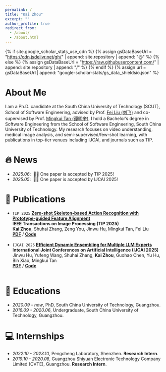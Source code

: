 ```yaml
---
permalink: /
title: "Kai Zhou"
excerpt: ""
author_profile: true
redirect_from: 
  - /about/
  - /about.html
---
```


{% if site.google_scholar_stats_use_cdn %}
{% assign gsDataBaseUrl = "https://cdn.jsdelivr.net/gh/" | append: site.repository | append: "@" %}
{% else %}
{% assign gsDataBaseUrl = "https://raw.githubusercontent.com/" | append: site.repository | append: "/" %}
{% endif %}
{% assign url = gsDataBaseUrl | append: "google-scholar-stats/gs_data_shieldsio.json" %}

<span class='anchor' id='about-me'></span>

# About Me
I am a Ph.D. candidate at the South China University of Technology (SCUT), School of Software Engineering, advised by Prof. [Fei Liu (刘飞)](https://scholar.google.com/citations?user=gC-YMYgAAAAJ) and co-supervised by Prof. [Mingkui Tan (谭明奎)](https://tanmingkui.github.io/). I hold a Bachelor’s degree in Software Engineering from the School of Software Engineering, South China University of Technology. My research focuses on video understanding, medical image analysis, and semi-supervised/few-shot learning, with publications in top-tier venues including IJCAI, and journals such as TIP.


# 🔥 News
- *2025.06*: &nbsp;🎉🎉 One paper is accepted by TIP 2025! 
- *2025.05*: &nbsp;🎉🎉 One paper is accepted by IJCAI 2025!

# 📝 Publications 
<ul>
<li><code>TIP 2025</code> <a href=""><strong>Zero-shot Skeleton-based Action Recognition with Prototype-guided Feature Alignment</strong></a><br>
<strong>IEEE Transactions on Image Processing (TIP 2025)</strong><br>
<strong>Kai Zhou</strong>, Shuhai Zhang, Zeng You, Jinwu Hu, Mingkui Tan, Fei Liu<br>
<a href="https://arxiv.org/pdf/2507.00566v1"><strong>PDF</strong></a> / <a href="https://github.com/kaai520/PGFA"><strong>Code</strong></a>
</li>
<br>

<li>
<code>IJCAI 2025</code> <a href=""><strong>Efficient Dynamic Ensembling for Multiple LLM Experts</strong></a><br>
<strong>International Joint Conferences on Artificial Intelligence (IJCAI 2025)</strong><br>
Jinwu Hu, Yufeng Wang, Shuhai Zhang, <strong>Kai Zhou</strong>, Guohao Chen, Yu Hu, Bin Xiao, Mingkui Tan<br>
<a href="https://arxiv.org/pdf/2412.07448"><strong>PDF</strong></a> / <a href="https://github.com/Fhujinwu/DER"><strong>Code</strong></a>
</li>
<br>
</ul>
<!-- # 🎖 Honors and Awards
- *2021.10* Lorem ipsum dolor sit amet, consectetur adipiscing elit. Vivamus ornare aliquet ipsum, ac tempus justo dapibus sit amet. 
- *2021.09* Lorem ipsum dolor sit amet, consectetur adipiscing elit. Vivamus ornare aliquet ipsum, ac tempus justo dapibus sit amet.  -->

# 📖 Educations
- *2020.09 - now*, PhD, South China University of Technology, Guangzhou.
- *2016.09 - 2020.06*, Undergraduate, South China University of Technology, Guangzhou. 

# 💻 Internships
- *2022.10 - 2023.10*, Pengcheng Laboratory, Shenzhen.
**Research Intern**.
- *2019.10 - 2020.08*, Guangzhou Shiyuan Electronic Technology Company Limited (CVTE), Guangzhou.
**Research Intern**.